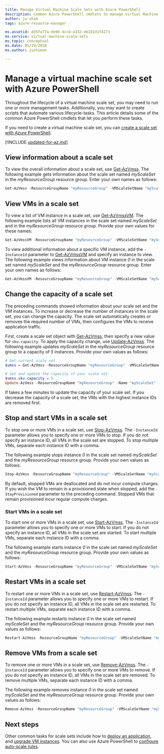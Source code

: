 ```yaml
---
title: Manage Virtual Machine Scale Sets with Azure PowerShell
description: Common Azure PowerShell cmdlets to manage Virtual Machine Scale Sets, such as how to start and stop an instance, or change the scale set capacity.
author: ju-shim
tags: azure-resource-manager

ms.assetid: d35fa77a-de96-4ccd-a332-eb181d1f4273
ms.service: virtual-machine-scale-sets
ms.topic: conceptual
ms.date: 05/29/2018
ms.author: jushiman

---
```

# Manage a virtual machine scale set with Azure PowerShell

Throughout the lifecycle of a virtual machine scale set, you may need to run one or more management tasks. Additionally, you may want to create scripts that automate various lifecycle-tasks. This article details some of the common Azure PowerShell cmdlets that let you perform these tasks.

If you need to create a virtual machine scale set, you can [create a scale set with Azure PowerShell](quick-create-powershell.md).

[!INCLUDE [updated-for-az.md](../../includes/updated-for-az.md)]

## View information about a scale set
To view the overall information about a scale set, use [Get-AzVmss](/powershell/module/az.compute/get-azvmss). The following example gets information about the scale set named *myScaleSet* in the *myResourceGroup* resource group. Enter your own names as follows:

```powershell
Get-AzVmss -ResourceGroupName "myResourceGroup" -VMScaleSetName "myScaleSet"
```


## View VMs in a scale set
To view a list of VM instance in a scale set, use [Get-AzVmssVM](/powershell/module/az.compute/get-azvmssvm). The following example lists all VM instances in the scale set named *myScaleSet* and in the *myResourceGroup* resource group. Provide your own values for these names:

```powershell
Get-AzVmssVM -ResourceGroupName "myResourceGroup" -VMScaleSetName "myScaleSet"
```

To view additional information about a specific VM instance, add the `-InstanceId` parameter to [Get-AzVmssVM](/powershell/module/az.compute/get-azvmssvm) and specify an instance to view. The following example views information about VM instance *0* in the scale set named *myScaleSet* and the *myResourceGroup* resource group. Enter your own names as follows:

```powershell
Get-AzVmssVM -ResourceGroupName "myResourceGroup" -VMScaleSetName "myScaleSet" -InstanceId "0"
```


## Change the capacity of a scale set
The preceding commands showed information about your scale set and the VM instances. To increase or decrease the number of instances in the scale set, you can change the capacity. The scale set automatically creates or removes the required number of VMs, then configures the VMs to receive application traffic.

First, create a scale set object with [Get-AzVmss](/powershell/module/az.compute/get-azvmss), then specify a new value for `sku.capacity`. To apply the capacity change, use [Update-AzVmss](/powershell/module/az.compute/update-azvmss). The following example updates *myScaleSet* in the *myResourceGroup* resource group to a capacity of *5* instances. Provide your own values as follows:

```powershell
# Get current scale set
$vmss = Get-AzVmss -ResourceGroupName "myResourceGroup" -VMScaleSetName "myScaleSet"

# Set and update the capacity of your scale set
$vmss.sku.capacity = 5
Update-AzVmss -ResourceGroupName "myResourceGroup" -Name "myScaleSet" -VirtualMachineScaleSet $vmss
```

If takes a few minutes to update the capacity of your scale set. If you decrease the capacity of a scale set, the VMs with the highest instance IDs are removed first.


## Stop and start VMs in a scale set
To stop one or more VMs in a scale set, use [Stop-AzVmss](/powershell/module/az.compute/stop-azvmss). The `-InstanceId` parameter allows you to specify one or more VMs to stop. If you do not specify an instance ID, all VMs in the scale set are stopped. To stop multiple VMs, separate each instance ID with a comma.

The following example stops instance *0* in the scale set named *myScaleSet* and the *myResourceGroup* resource group. Provide your own values as follows:

```powershell
Stop-AzVmss -ResourceGroupName "myResourceGroup" -VMScaleSetName "myScaleSet" -InstanceId "0"
```

By default, stopped VMs are deallocated and do not incur compute charges. If you wish the VM to remain in a provisioned state when stopped, add the `-StayProvisioned` parameter to the preceding command. Stopped VMs that remain provisioned incur regular compute charges.


### Start VMs in a scale set
To start one or more VMs in a scale set, use [Start-AzVmss](/powershell/module/az.compute/start-azvmss). The `-InstanceId` parameter allows you to specify one or more VMs to start. If you do not specify an instance ID, all VMs in the scale set are started. To start multiple VMs, separate each instance ID with a comma.

The following example starts instance *0* in the scale set named *myScaleSet* and the *myResourceGroup* resource group. Provide your own values as follows:

```powershell
Start-AzVmss -ResourceGroupName "myResourceGroup" -VMScaleSetName "myScaleSet" -InstanceId "0"
```


## Restart VMs in a scale set
To restart one or more VMs in a scale set, use [Restart-AzVmss](/powershell/module/az.compute/restart-azvmss). The `-InstanceId` parameter allows you to specify one or more VMs to restart. If you do not specify an instance ID, all VMs in the scale set are restarted. To restart multiple VMs, separate each instance ID with a comma.

The following example restarts instance *0* in the scale set named *myScaleSet* and the *myResourceGroup* resource group. Provide your own values as follows:

```powershell
Restart-AzVmss -ResourceGroupName "myResourceGroup" -VMScaleSetName "myScaleSet" -InstanceId "0"
```


## Remove VMs from a scale set
To remove one or more VMs in a scale set, use [Remove-AzVmss](/powershell/module/az.compute/remove-azvmss). The `-InstanceId` parameter allows you to specify one or more VMs to remove. If you do not specify an instance ID, all VMs in the scale set are removed. To remove multiple VMs, separate each instance ID with a comma.

The following example removes instance *0* in the scale set named *myScaleSet* and the *myResourceGroup* resource group. Provide your own values as follows:

```powershell
Remove-AzVmss -ResourceGroupName "myResourceGroup" -VMScaleSetName "myScaleSet" -InstanceId "0"
```


## Next steps
Other common tasks for scale sets include how to [deploy an application](virtual-machine-scale-sets-deploy-app.md), and [upgrade VM instances](virtual-machine-scale-sets-upgrade-scale-set.md). You can also use Azure PowerShell to [configure auto-scale rules](virtual-machine-scale-sets-autoscale-overview.md).
